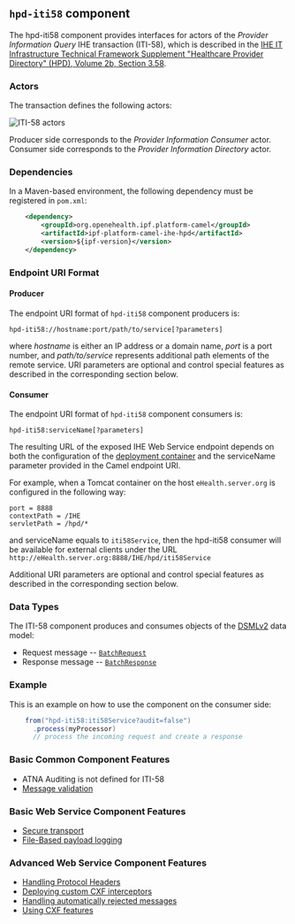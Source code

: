 
## `hpd-iti58` component

The hpd-iti58 component provides interfaces for actors of the *Provider Information Query* IHE transaction (ITI-58),
which is described in the [IHE IT Infrastructure Technical Framework Supplement "Healthcare Provider Directory" (HPD), Volume 2b, Section 3.58](https://www.ihe.net/uploadedFiles/Documents/ITI/IHE_ITI_Suppl_HPD.pdf).

### Actors

The transaction defines the following actors:

![ITI-58 actors](images/iti58.png)

Producer side corresponds to the *Provider Information Consumer* actor.
Consumer side corresponds to the *Provider Information Directory* actor.

### Dependencies

In a Maven-based environment, the following dependency must be registered in `pom.xml`:

```xml
    <dependency>
        <groupId>org.openehealth.ipf.platform-camel</groupId>
        <artifactId>ipf-platform-camel-ihe-hpd</artifactId>
        <version>${ipf-version}</version>
    </dependency>
```

### Endpoint URI Format

#### Producer

The endpoint URI format of `hpd-iti58` component producers is:

```
hpd-iti58://hostname:port/path/to/service[?parameters]
```

where *hostname* is either an IP address or a domain name, *port* is a port number, and *path/to/service*
represents additional path elements of the remote service.
URI parameters are optional and control special features as described in the corresponding section below.

#### Consumer

The endpoint URI format of `hpd-iti58` component consumers is:

```
hpd-iti58:serviceName[?parameters]
```

The resulting URL of the exposed IHE Web Service endpoint depends on both the configuration of the [deployment container]
and the serviceName parameter provided in the Camel endpoint URI.

For example, when a Tomcat container on the host `eHealth.server.org` is configured in the following way:

```
port = 8888
contextPath = /IHE
servletPath = /hpd/*
```

and serviceName equals to `iti58Service`, then the hpd-iti58 consumer will be available for external clients under the URL
`http://eHealth.server.org:8888/IHE/hpd/iti58Service`

Additional URI parameters are optional and control special features as described in the corresponding section below.

### Data Types

The ITI-58 component produces and consumes objects of the [DSMLv2](https://www.oasis-open.org/standards#dsmlv2) data model:

* Request message -- [`BatchRequest`](../apidocs/org/openehealth/ipf/commons/ihe/hpd/stub/dsmlv2/BatchRequest.html)
* Response message -- [`BatchResponse`](../apidocs/org/openehealth/ipf/commons/ihe/hpd/stub/dsmlv2/BatchResponse.html)

### Example

This is an example on how to use the component on the consumer side:

```java
    from("hpd-iti58:iti58Service?audit=false")
      .process(myProcessor)
      // process the incoming request and create a response
```


### Basic Common Component Features

* ATNA Auditing is not defined for ITI-58
* [Message validation]

### Basic Web Service Component Features

* [Secure transport]
* [File-Based payload logging]

### Advanced Web Service Component Features

* [Handling Protocol Headers]
* [Deploying custom CXF interceptors]
* [Handling automatically rejected messages]
* [Using CXF features]



[Message validation]: ../ipf-platform-camel-ihe/messageValidation.html

[deployment container]: ../ipf-platform-camel-ihe-ws/deployment.html
[Secure Transport]: ../ipf-platform-camel-ihe-ws/secureTransport.html
[File-Based payload logging]: ../ipf-platform-camel-ihe-ws/payloadLogging.html

[Handling Protocol Headers]: ../ipf-platform-camel-ihe-ws/protocolHeaders.html
[Deploying custom CXF interceptors]: ../ipf-platform-camel-ihe-ws/customInterceptors.html
[Handling automatically rejected messages]: ../ipf-platform-camel-ihe-ws/handlingRejected.html
[Using CXF features]: ../ipf-platform-camel-ihe-ws/cxfFeatures.html




